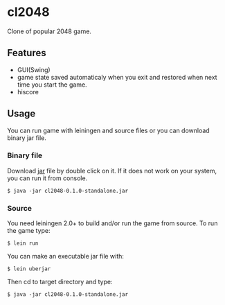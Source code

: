 # cl2048

Clone of popular 2048 game.

## Features
* GUI(Swing)
* game state saved automaticaly when you exit and restored when next
  time you start the game.
* hiscore

## Usage
You can run game with leiningen and source files or you can download binary jar file.

### Binary file
Download [jar](https://github.com/alexander982/cl2048/releases) file by double click on it. If it does not work on your system, you can run it from console.

    $ java -jar cl2048-0.1.0-standalone.jar

### Source
You need leiningen 2.0+ to build and/or run the game from source.
To run the game type:

    $ lein run

You can make an executable jar file with:

    $ lein uberjar

Then cd to target directory and type:

    $ java -jar cl2048-0.1.0-standalone.jar
